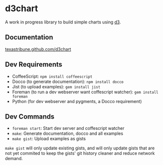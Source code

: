 d3chart
=======

A work in progress library to build simple charts using [d3](http://d3js.org/).

Documentation
-------------
[texastribune.github.com/d3chart](http://texastribune.github.com/d3chart)


Dev Requirements
----------------

* CoffeeScript: `npm install coffeescript`
* Docco (to generate documentation): `npm install docco`
* Jist (to upload examples): `gem install jist`
* Foreman (to run a dev webserver want coffescript watcher): `gem install foreman`
* Python (for dev webserver and pygments, a Docco requirement)

Dev Commands
------------

* `foreman start`: Start dev server and coffescript watcher
* `make`: Generate documentation, docco and all examples
* `make gist`: Upload examples as gists

`make gist` will only update existing gists, and will only update gists that
are not yet commited to keep the gists' git history cleaner and
reduce network demand.
